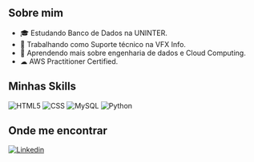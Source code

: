 
## Sobre mim

- 🎓 Estudando Banco de Dados na UNINTER.
- 💼 Trabalhando como Suporte técnico na VFX Info.
- 🌱 Aprendendo mais sobre engenharia de dados e Cloud Computing.
- ☁ AWS Practitioner Certified.

## Minhas Skills

![HTML5](https://img.shields.io/badge/-HTML5-333333?style=flat&logo=HTML5)
![CSS](https://img.shields.io/badge/-CSS-333333?style=flat&logo=CSS3&logoColor=1572B6)
![MySQL](https://img.shields.io/badge/-MySQL-333333?style=flat&logo=mysql)
![Python](https://img.shields.io/badge/-Python-333333?style=flat&logo=python)

## Onde me encontrar

[![Linkedin](https://img.shields.io/badge/-IsabelaLeite-blue?style=flat-square&logo=Linkedin&logoColor=white&link=https://www.linkedin.com/in/isabelaleite/)](https://www.linkedin.com/in/isabelaleite/)
